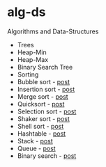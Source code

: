 alg-ds
======

Algorithms and Data-Structures

* Trees  
 * Heap-Min  
 * Heap-Max  
 * Binary Search Tree  
* Sorting  
 * Bubble sort - [post](http://hugocaracol.github.io/blog/2012/12/06/bubble-sort/)
 * Insertion sort - [post](http://hugocaracol.github.io/blog/2012/12/11/insertion-sort/)
 * Merge sort - [post](http://hugocaracol.github.io/blog/2012/12/14/merge-sort/)
 * Quicksort - [post](http://hugocaracol.github.io/blog/2012/12/26/quicksort/)
 * Selection sort - [post](http://hugocaracol.github.io/blog/2012/12/03/selection-sort/)
 * Shaker sort - [post](http://hugocaracol.github.io/blog/2012/12/09/shaker-sort/)
 * Shell sort - [post](http://hugocaracol.github.io/blog/2012/12/13/shell-sort/)
* Hashtable - [post](http://hugocaracol.github.io/blog/2012/11/30/hash-table/)
* Stack - [post](http://hugocaracol.github.io/blog/2012/11/27/stack-data-structure/)
* Queue - [post](http://hugocaracol.github.io/blog/2012/11/28/queue-data-structure/)
* Binary search - [post](http://hugocaracol.github.io/blog/2012/11/30/binary-search/)

